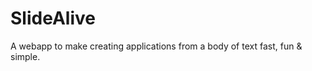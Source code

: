 SlideAlive
===========
A webapp to make creating applications from a body of text fast, fun & simple.
